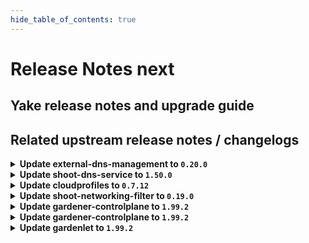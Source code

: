 ```yaml
---
hide_table_of_contents: true
---
```


# Release Notes next

## Yake release notes and upgrade guide

## Related upstream release notes / changelogs


<details>
<summary><b>Update external-dns-management to <code>0.20.0</code></b></summary>

# [gardener/external-dns-management]

## ✨ New Features

- `[USER]` [azure-dns] Support for Azure cloud configurations `AzureChina` and `AzureGovernment` by @MartinWeindel [#379]
- `[OPERATOR]` Add ignore annotation `dns.gardener.cloud/ignore=true` for  `DNSEntries` and source resources to disable reconciliation temporarily. by @MartinWeindel [#380]

## Docker Images
- dns-controller-manager: `europe-docker.pkg.dev/gardener-project/releases/dns-controller-manager:v0.20.0`


</details>

<details>
<summary><b>Update shoot-dns-service to <code>1.50.0</code></b></summary>

# [gardener/external-dns-management]

## ✨ New Features

- `[USER]` [azure-dns] Support for Azure cloud configurations `AzureChina` and `AzureGovernment` by @MartinWeindel [gardener/external-dns-management#379]
- `[OPERATOR]` Add ignore annotation `dns.gardener.cloud/ignore=true` for  `DNSEntries` and source resources to disable reconciliation temporarily. by @MartinWeindel [gardener/external-dns-management#380]

## Docker Images
- gardener-extension-admission-shoot-dns-service: `europe-docker.pkg.dev/gardener-project/releases/gardener/extensions/admission-shoot-dns-service:v1.50.0`
- gardener-extension-shoot-dns-service: `europe-docker.pkg.dev/gardener-project/releases/gardener/extensions/shoot-dns-service:v1.50.0`


</details>

<details>
<summary><b>Update cloudprofiles to <code>0.7.12</code></b></summary>

**Full Changelog**: https://github.com/gardener-community/cloudprofiles/compare/0.7.11...0.7.12

</details>

<details>
<summary><b>Update shoot-networking-filter to <code>0.19.0</code></b></summary>

# [gardener/gardener-extension-shoot-networking-filter]

## 🏃 Others

- `[OPERATOR]` Bumps golang from 1.22.1 to 1.22.2. by @dependabot[bot] [#132]
- `[OPERATOR]` Bumps golang from 1.22.3 to 1.22.4. by @dependabot[bot] [#146]
- `[OPERATOR]` Bumps github.com/gardener/gardener from 1.97.1 to 1.98.0. by @dependabot[bot] [#153]
- `[OPERATOR]` Bumps github.com/gardener/gardener from 1.96.1 to 1.97.0. by @dependabot[bot] [#150]
- `[OPERATOR]` Bumps golang from 1.22.2 to 1.22.3. by @dependabot[bot] [#139]
- `[OPERATOR]` Bumps golang from 1.22.4 to 1.22.5. by @dependabot[bot] [#156]
- `[OPERATOR]` The `resources.requests.cpu` and `resources.requests.memory` of the `egress-filter-applier` container have been reduced to `5m` and `20Mi`, respectively. by @plkokanov [#160]
- `[OPERATOR]` Bumps github.com/gardener/gardener from 1.93.0 to 1.94.0. by @dependabot[bot] [#137]
- `[OPERATOR]` Bumps github.com/gardener/gardener from 1.98.0 to 1.99.0. by @dependabot[bot] [#158]
- `[OPERATOR]` Bumps github.com/gardener/gardener from 1.94.0 to 1.95.0. by @dependabot[bot] [#140]
- `[OPERATOR]` Bumps github.com/gardener/gardener from 1.92.0 to 1.93.0. by @dependabot[bot] [#135]
- `[OPERATOR]` Bumps github.com/gardener/gardener from 1.95.0 to 1.96.1. by @dependabot[bot] [#145]
- `[OPERATOR]` Add OCM-Component-Descriptor-Labels required for ImageVector-Generation. by @ccwienk [#154]
# [gardener/egress-filter-refresher]

## ⚠️ Breaking Changes

- `[OPERATOR]` Change OCI Image Registry from GCR (`eu.gcr.io/gardener-project`) to Artifact-Registry (`europe-docker.pkg.dev/gardener-project/releases`). Users should update their references.  
   by @ccwienk [gardener/egress-filter-refresher#25]

## Docker Images
- gardener-extension-shoot-networking-filter: `europe-docker.pkg.dev/gardener-project/releases/gardener/extensions/shoot-networking-filter:v0.19.0`
- gardener-runtime-networking-filter: `europe-docker.pkg.dev/gardener-project/releases/gardener/extensions/runtime-networking-filter:v0.19.0`


</details>

<details>
<summary><b>Update gardener-controlplane to <code>1.99.2</code></b></summary>

# [gardener/gardener]

## 🐛 Bug Fixes

- `[OPERATOR]` `controllerinstallation` controller should not recreate MR secrets that differ just in the order of annotations. by @Kostov6 [#10163]
## 🏃 Others

- `[OPERATOR]` Extend pending time to 30 minutes for `SeedCondtionFailing` alerts to reduce alert noise. by @vicwicker [#10187]

## Helm Charts
- controlplane: `europe-docker.pkg.dev/gardener-project/releases/charts/gardener/controlplane:v1.99.2`
- gardenlet: `europe-docker.pkg.dev/gardener-project/releases/charts/gardener/gardenlet:v1.99.2`
- operator: `europe-docker.pkg.dev/gardener-project/releases/charts/gardener/operator:v1.99.2`
- resource-manager: `europe-docker.pkg.dev/gardener-project/releases/charts/gardener/resource-manager:v1.99.2`
## Docker Images
- admission-controller: `europe-docker.pkg.dev/gardener-project/releases/gardener/admission-controller:v1.99.2`
- apiserver: `europe-docker.pkg.dev/gardener-project/releases/gardener/apiserver:v1.99.2`
- controller-manager: `europe-docker.pkg.dev/gardener-project/releases/gardener/controller-manager:v1.99.2`
- gardenlet: `europe-docker.pkg.dev/gardener-project/releases/gardener/gardenlet:v1.99.2`
- node-agent: `europe-docker.pkg.dev/gardener-project/releases/gardener/node-agent:v1.99.2`
- operator: `europe-docker.pkg.dev/gardener-project/releases/gardener/operator:v1.99.2`
- resource-manager: `europe-docker.pkg.dev/gardener-project/releases/gardener/resource-manager:v1.99.2`
- scheduler: `europe-docker.pkg.dev/gardener-project/releases/gardener/scheduler:v1.99.2`


</details>

<details>
<summary><b>Update gardener-controlplane to <code>1.99.2</code></b></summary>

# [gardener/gardener]

## 🐛 Bug Fixes

- `[OPERATOR]` `controllerinstallation` controller should not recreate MR secrets that differ just in the order of annotations. by @Kostov6 [#10163]
## 🏃 Others

- `[OPERATOR]` Extend pending time to 30 minutes for `SeedCondtionFailing` alerts to reduce alert noise. by @vicwicker [#10187]

## Helm Charts
- controlplane: `europe-docker.pkg.dev/gardener-project/releases/charts/gardener/controlplane:v1.99.2`
- gardenlet: `europe-docker.pkg.dev/gardener-project/releases/charts/gardener/gardenlet:v1.99.2`
- operator: `europe-docker.pkg.dev/gardener-project/releases/charts/gardener/operator:v1.99.2`
- resource-manager: `europe-docker.pkg.dev/gardener-project/releases/charts/gardener/resource-manager:v1.99.2`
## Docker Images
- admission-controller: `europe-docker.pkg.dev/gardener-project/releases/gardener/admission-controller:v1.99.2`
- apiserver: `europe-docker.pkg.dev/gardener-project/releases/gardener/apiserver:v1.99.2`
- controller-manager: `europe-docker.pkg.dev/gardener-project/releases/gardener/controller-manager:v1.99.2`
- gardenlet: `europe-docker.pkg.dev/gardener-project/releases/gardener/gardenlet:v1.99.2`
- node-agent: `europe-docker.pkg.dev/gardener-project/releases/gardener/node-agent:v1.99.2`
- operator: `europe-docker.pkg.dev/gardener-project/releases/gardener/operator:v1.99.2`
- resource-manager: `europe-docker.pkg.dev/gardener-project/releases/gardener/resource-manager:v1.99.2`
- scheduler: `europe-docker.pkg.dev/gardener-project/releases/gardener/scheduler:v1.99.2`


</details>

<details>
<summary><b>Update gardenlet to <code>1.99.2</code></b></summary>

# [gardener/gardener]

## 🐛 Bug Fixes

- `[OPERATOR]` `controllerinstallation` controller should not recreate MR secrets that differ just in the order of annotations. by @Kostov6 [#10163]
## 🏃 Others

- `[OPERATOR]` Extend pending time to 30 minutes for `SeedCondtionFailing` alerts to reduce alert noise. by @vicwicker [#10187]

## Helm Charts
- controlplane: `europe-docker.pkg.dev/gardener-project/releases/charts/gardener/controlplane:v1.99.2`
- gardenlet: `europe-docker.pkg.dev/gardener-project/releases/charts/gardener/gardenlet:v1.99.2`
- operator: `europe-docker.pkg.dev/gardener-project/releases/charts/gardener/operator:v1.99.2`
- resource-manager: `europe-docker.pkg.dev/gardener-project/releases/charts/gardener/resource-manager:v1.99.2`
## Docker Images
- admission-controller: `europe-docker.pkg.dev/gardener-project/releases/gardener/admission-controller:v1.99.2`
- apiserver: `europe-docker.pkg.dev/gardener-project/releases/gardener/apiserver:v1.99.2`
- controller-manager: `europe-docker.pkg.dev/gardener-project/releases/gardener/controller-manager:v1.99.2`
- gardenlet: `europe-docker.pkg.dev/gardener-project/releases/gardener/gardenlet:v1.99.2`
- node-agent: `europe-docker.pkg.dev/gardener-project/releases/gardener/node-agent:v1.99.2`
- operator: `europe-docker.pkg.dev/gardener-project/releases/gardener/operator:v1.99.2`
- resource-manager: `europe-docker.pkg.dev/gardener-project/releases/gardener/resource-manager:v1.99.2`
- scheduler: `europe-docker.pkg.dev/gardener-project/releases/gardener/scheduler:v1.99.2`


</details>
